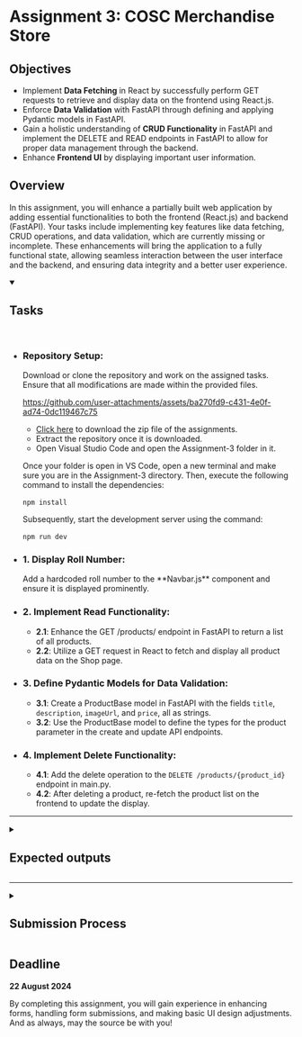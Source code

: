 # Assignment 3: COSC Merchandise Store

## Objectives

-   Implement **Data Fetching** in React by successfully perform GET requests to retrieve and display data on the frontend using React.js.
-   Enforce **Data Validation** with FastAPI through defining and applying Pydantic models in FastAPI.
-   Gain a holistic understanding of **CRUD Functionality** in FastAPI and implement the DELETE and READ endpoints in FastAPI to allow for proper data management through the backend.
-   Enhance **Frontend UI** by displaying important user information.

## Overview

In this assignment, you will enhance a partially built web application by adding essential functionalities to both the frontend (React.js) and backend (FastAPI). Your tasks include implementing key features like data fetching, CRUD operations, and data validation, which are currently missing or incomplete. These enhancements will bring the application to a fully functional state, allowing seamless interaction between the user interface and the backend, and ensuring data integrity and a better user experience.

<details open>
<summary><h2>Tasks</h2></summary>
<br>

<ul>
<li>
<h3>Repository Setup:</h3>

Download or clone the repository and work on the assigned tasks. Ensure that all modifications are made within the provided files.

https://github.com/user-attachments/assets/ba270fd9-c431-4e0f-ad74-0dc119467c75

-   [Click here](https://github.com/cbitosc/ReactJS-and-FastAPI-Bootcamp-Assignments/archive/refs/heads/main.zip) to download the zip file of the assignments.
-   Extract the repository once it is downloaded.
-   Open Visual Studio Code and open the Assignment-3 folder in it.

Once your folder is open in VS Code, open a new terminal and make sure you are in the Assignment-3 directory. Then, execute the following command to install the dependencies:

```
npm install
```

Subsequently, start the development server using the command:

```
npm run dev
```

</li>

<li><h3>1. Display Roll Number:</h3> Add a hardcoded roll number to the **Navbar.js** component and ensure it is displayed prominently.</li>
<li><h3>2. Implement Read Functionality:</h3>

-   **2.1**: Enhance the GET /products/ endpoint in FastAPI to return a list of all products.
-   **2.2**: Utilize a GET request in React to fetch and display all product data on the Shop page.

</li>
<li><h3>3. Define Pydantic Models for Data Validation:</h3>

-   **3.1**: Create a ProductBase model in FastAPI with the fields `title`, `description`, `imageUrl`, and `price`, all as strings.
-   **3.2**: Use the ProductBase model to define the types for the product parameter in the create and update API endpoints.
</li>

<li><h3>4. Implement Delete Functionality: </h3>

-   **4.1**: Add the delete operation to the `DELETE /products/{product_id}` endpoint in main.py.
-   **4.2**: After deleting a product, re-fetch the product list on the frontend to update the display.
</li>
</ul>
</details>

<hr>

<details>
<summary><h2>Expected outputs</h2></summary>
<p align="center">
  <img src="./assignment3-output1.png" alt="Image 1" width="95%" />
  <img src="./assignment3-output2.png" alt="Image 2" width="95%" />
  <img src="./assignment3-output3.png" alt="Image 3" width="95%" />
</p>
</details>

<hr>

<details>
<summary><h2>Submission Process</h2></summary>
<br>
<ul>
<li><h3>1. Test Your Application:</h3>

Ensure that each feature in your application is implemented correctly and functions as expected. Verify that the Roll Number displays in the Navbar, and that routing to the Temperature Conversion page works seamlessly. Test the Calculator to confirm that values are appended correctly, results are computed accurately, and updates occur automatically. Similarly, validate the Temperature Converter to ensure that unit selections, conversions, and automatic updates are handled correctly. Thoroughly test the entire application to confirm that all tasks are functioning smoothly.</li>

<li><h3>2. Submit Completed Code:</h3>

Go to <a href="https://drive.google.com/drive/folders/1F6lGfqkjZzu5s9hhQpbSH6gM4a5vCiGF?usp=drive_link">this link</a> and upload your **src** folder, **main.py** file and output screenshots to the folder named after your roll number.</li>

<li><h3>3. Finish The Task:</h3>

Fill <a href="https://forms.gle/2Fiv3eRcJcxFSw5x6">this Google Form</a> to finish the task.</li>

</ul>
</details>

## Deadline

**22 August 2024**

By completing this assignment, you will gain experience in enhancing forms, handling form submissions, and making basic UI design adjustments. And as always, may the source be with you!
